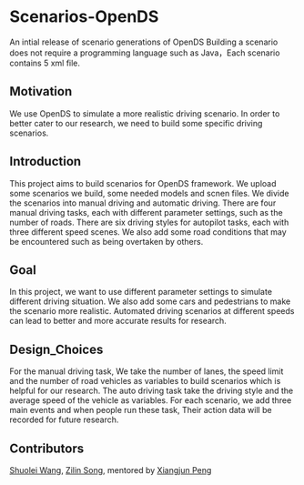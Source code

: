 # Scenarios-OpenDS
An intial release of scenario generations of OpenDS
Building a scenario does not require a programming language such as Java，Each scenario contains 5 xml file.

## Motivation

We use OpenDS to simulate a more realistic driving scenario. In order to better cater to our research, we need to build some specific driving scenarios.

## Introduction

This project aims to build scenarios for OpenDS framework. We upload some scenarios we build, some needed models and scnen files. We divide the scenarios into manual driving and automatic driving. There are four manual driving tasks, each with different parameter settings, such as the number of roads. There are six driving styles for autopilot tasks, each with three different speed scenes. We also add some road conditions that may be encountered such as being overtaken by others. 

## Goal

In this project, we want to use different parameter settings to simulate different driving situation. We also add some cars and pedestrians to make the scenario more realistic. Automated driving scenarios at different speeds can lead to better and more accurate results for research.

## Design_Choices

For the manual driving task, We take the number of lanes, the speed limit and the number of road vehicles as variables to build scenarios which is helpful for our research. The auto driving task take the driving style and the average speed of the vehicle as variables. For each scenario, we add three main events and when people run these task, Their action data will be recorded for future research.

## Contributors

[Shuolei Wang](https://github.com/ShuoleiWang), [Zilin Song](https://github.com/ZilinSONG), mentored by [Xiangjun Peng](https://github.com/Shiangjun)

